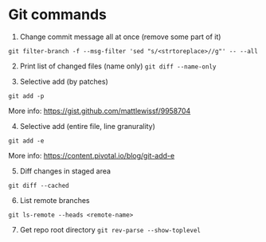 Git commands
============
1. Change commit message all at once (remove some part of it)

```git filter-branch -f --msg-filter 'sed "s/<strtoreplace>//g"' -- --all```

2. Print list of changed files (name only)
`git diff --name-only`

3. Selective add (by patches)

`git add -p`

More info: https://gist.github.com/mattlewissf/9958704

4. Selective add (entire file, line granurality)

`git add -e`

More info: https://content.pivotal.io/blog/git-add-e

5. Diff changes in staged area

`git diff --cached`

6. List remote branches

`git ls-remote --heads <remote-name>`

7. Get repo root directory
`git rev-parse --show-toplevel`